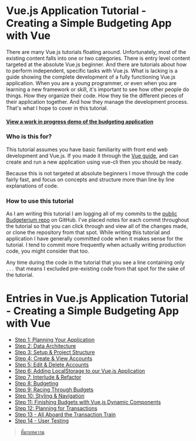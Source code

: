 
Vue.js Application Tutorial - Creating a Simple Budgeting App with Vue
===
There are many Vue.js tutorials floating around. Unfortunately, most of the existing content falls into one or two categories. There is entry level content targeted at the absolute Vue.js beginner. And there are tutorials about how to perform independent, specific tasks with Vue.js. What is lacking is a guide showing the complete development of a fully functioning Vue.js application. When you are a young programmer, or even when you are learning a new framework or skill, it's important to see how other people do things. How they organize their code. How they tie the different pieces of their application together. And how they manage the development process. That's what I hope to cover in this tutorial.

#### **[View a work in progress demo of the budgeting application](http://tardis.matthiashager.com/budgeterbium/#/)**

### Who is this for?

This tutorial assumes you have basic familiarity with front end web development and Vue.js. If you made it through the  [Vue guide](https://vuejs.org/v2/guide/), and can create and run a new application using vue-cli then you should be ready.

Because this is not targeted at absolute beginners I move through the code fairly fast, and focus on concepts and structure more than line by line explanations of code.

### How to use this tutorial

As I am writing this tutorial I am logging all of my commits to the  [public Budgeterium repo](https://github.com/matthiaswh/budgeterbium/commits/master)  on GitHub. I've placed notes for each commit throughout the tutorial so that you can click through and view all of the changes made, or clone the repository from that spot. While writing this tutorial and application I have generally committed code when it makes sense for the tutorial. I tend to commit more frequently when actually writing production code, you might consider that too.

Any time during the code in the tutorial that you see a line containing only  `...`  that means I excluded pre-existing code from that spot for the sake of the tutorial.

# Entries in Vue.js Application Tutorial - Creating a Simple Budgeting App with Vue

-   [Step 1: Planning Your Application](https://matthiashager.com/complete-vuejs-application-tutorial/planning-application)
-   [Step 2: Data Architecture](https://matthiashager.com/complete-vuejs-application-tutorial/data-architecture)
-   [Step 3: Setup & Project Structure](https://matthiashager.com/complete-vuejs-application-tutorial/project-structure)
-   [Step 4: Create & View Accounts](https://matthiashager.com/complete-vuejs-application-tutorial/create-list-accounts)
-   [Step 5: Edit & Delete Accounts](https://matthiashager.com/complete-vuejs-application-tutorial/edit-delete-accounts)
-   [Step 6: Adding LocalStorage to our Vue.js Application](https://matthiashager.com/complete-vuejs-application-tutorial/localstorage-vuejs)
-   [Step 7: Interlude & Refactor](https://matthiashager.com/complete-vuejs-application-tutorial/refactor)
-   [Step 8: Budgeting](https://matthiashager.com/complete-vuejs-application-tutorial/vuejs-budgeting)
-   [Step 9: Racing Through Budgets](https://matthiashager.com/complete-vuejs-application-tutorial/budget-app-vuejs)
-   [Step 10: Styling & Navigation](https://matthiashager.com/complete-vuejs-application-tutorial/styling-navigation)
-   [Step 11: Finishing Budgets with Vue.js Dynamic Components](https://matthiashager.com/complete-vuejs-application-tutorial/vuejs-dynamic-components)
-   [Step 12: Planning for Transactions](https://matthiashager.com/complete-vuejs-application-tutorial/planning-transactions)
-   [Step 13 - All Aboard the Transaction Train](https://matthiashager.com/complete-vuejs-application-tutorial/transactions)
-   [Step 14 - User Testing](https://matthiashager.com/complete-vuejs-application-tutorial/user-testing)



> [ที่มาบทความ](https://matthiashager.com/complete-vuejs-application-tutorial).
<!--stackedit_data:
eyJoaXN0b3J5IjpbLTYxMTY3MzkzM119
-->